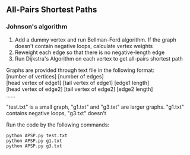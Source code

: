 ## All-Pairs Shortest Paths
### Johnson's algorithm
1. Add a dummy vertex and run Bellman-Ford algorithm. If the graph 
doesn't contain negative loops, calculate vertex weights 
2. Reweight each edge so that there is no negative-length edge
3. Run Dijkstra's Algorithm on each vertex to get all-pairs shortest path

Graphs are provided through text file in the following format:
<br>
\[number of vertices\] \[number of edges\]
<br>
\[head vertex of edge1\] \[tail vertex of edge1\] \[edge1 length\]
<br>
\[head vertex of edge2\] \[tail vertex of edge2\] \[edge2 length\]
<br>
......

"test.txt" is a small graph, "g1.txt" and "g3.txt" are larger graphs.
"g1.txt" contains negative loops, "g3.txt" doesn't

Run the code by the following commands:
```
python APSP.py test.txt
python APSP.py g1.txt
python APSP.py g3.txt
```
